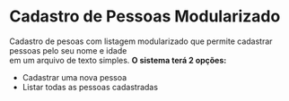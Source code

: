 # Cadastro de Pessoas Modularizado
 Cadastro de pesoas com listagem modularizado que permite cadastrar pessoas pelo seu nome e idade </br>
 em um arquivo de texto simples. **O sistema terá 2 opções:** </br>
 * Cadastrar uma nova pessoa </br>
 * Listar todas as pessoas cadastradas </br>
